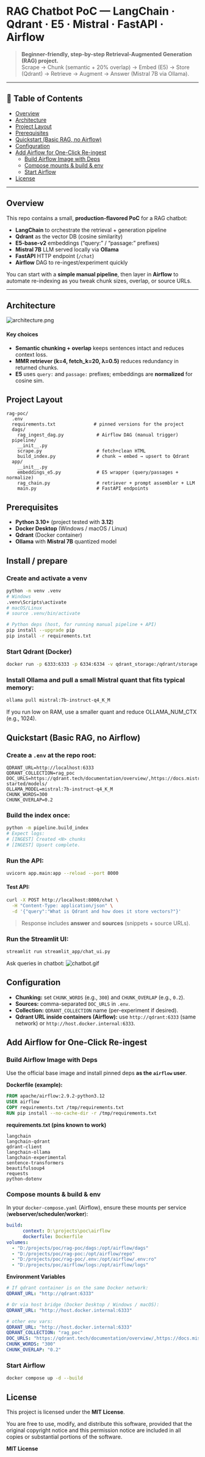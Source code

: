 # RAG Chatbot PoC — LangChain · Qdrant · E5 · Mistral · FastAPI · Airflow

> **Beginner-friendly, step-by-step Retrieval-Augmented Generation (RAG) project.**  
> Scrape → Chunk (semantic + 20% overlap) → Embed (E5) → Store (Qdrant) → Retrieve → Augment → Answer (Mistral 7B via Ollama).

---

## 🧭 Table of Contents
- [Overview](#overview)
- [Architecture](#architecture)
- [Project Layout](#project-layout)
- [Prerequisites](#prerequisites)
- [Quickstart (Basic RAG, no Airflow)](#quickstart-basic-rag-no-airflow)
- [Configuration](#configuration)
- [Add Airflow for One-Click Re-ingest](#add-airflow-for-one-click-re-ingest)
  - [Build Airflow Image with Deps](#build-airflow-image-with-deps)
  - [Compose mounts & build & env](#compose-mounts--build--env)
  - [Start Airflow](#start-airflow)
- [License](#license)

---

## Overview

This repo contains a small, **production-flavored PoC** for a RAG chatbot:

- **LangChain** to orchestrate the retrieval + generation pipeline  
- **Qdrant** as the vector DB (cosine similarity)  
- **E5-base-v2** embeddings (“query:” / “passage:” prefixes)  
- **Mistral 7B** LLM served locally via **Ollama**  
- **FastAPI** HTTP endpoint (`/chat`)  
- **Airflow** DAG to re-ingest/experiment quickly

You can start with a **simple manual pipeline**, then layer in **Airflow** to automate re-indexing as you tweak chunk sizes, overlap, or source URLs.

---

## Architecture

![architecture.png](docs%2Farchitecture.png)


#### Key choices
- **Semantic chunking + overlap** keeps sentences intact and reduces context loss.  
- **MMR retriever (k=4, fetch_k=20, λ=0.5)** reduces redundancy in returned chunks.  
- **E5** uses `query:` and `passage:` prefixes; embeddings are **normalized** for cosine sim.




## Project Layout

```text
rag-poc/
  .env
  requirements.txt              # pinned versions for the project
  dags/
    rag_ingest_dag.py            # Airflow DAG (manual trigger)
  pipeline/
    __init__.py
    scrape.py                    # fetch+clean HTML
    build_index.py               # chunk → embed → upsert to Qdrant
  app/
    __init__.py
    embeddings_e5.py             # E5 wrapper (query/passages + normalize)
    rag_chain.py                 # retriever + prompt assembler + LLM
    main.py                      # FastAPI endpoints
```


## Prerequisites

- **Python 3.10+** (project tested with **3.12**)
- **Docker Desktop** (Windows / macOS / Linux)
- **Qdrant** (Docker container)
- **Ollama** with **Mistral 7B** quantized model


## Install / prepare
### Create and activate a venv
```bash
python -m venv .venv
# Windows
.venv\Scripts\activate
# macOS/Linux
# source .venv/bin/activate

# Python deps (host, for running manual pipeline + API)
pip install --upgrade pip
pip install -r requirements.txt
```


### Start Qdrant (Docker)

```bash
docker run -p 6333:6333 -p 6334:6334 -v qdrant_storage:/qdrant/storage --name qdrant -d qdrant/qdrant:latest
```


### Install Ollama and pull a small Mistral quant that fits typical memory:

```bash
ollama pull mistral:7b-instruct-q4_K_M
```
If you run low on RAM, use a smaller quant and reduce OLLAMA_NUM_CTX (e.g., 1024).


## Quickstart (Basic RAG, no Airflow)

### Create a `.env` at the repo root:

```env
QDRANT_URL=http://localhost:6333
QDRANT_COLLECTION=rag_poc
DOC_URLS=https://qdrant.tech/documentation/overview/,https://docs.mistral.ai/getting-started/models/
OLLAMA_MODEL=mistral:7b-instruct-q4_K_M
CHUNK_WORDS=300
CHUNK_OVERLAP=0.2
```

### Build the index once:

```bash
python -m pipeline.build_index
# Expect logs:
# [INGEST] Created <N> chunks
# [INGEST] Upsert complete.
```

### Run the API:

```bash
uvicorn app.main:app --reload --port 8000
```

#### Test API:

```bash
curl -X POST http://localhost:8000/chat \
  -H "Content-Type: application/json" \
  -d '{"query":"What is Qdrant and how does it store vectors?"}'
```

> Response includes **answer** and **sources** (snippets + source URLs).

### Run the Streamlit UI:
```bash
streamlit run streamlit_app/chat_ui.py
```

Ask queries in chatbot:
![chatbot.gif](docs%2Fchatbot.gif)


## Configuration

- **Chunking:** set `CHUNK_WORDS` (e.g., `300`) and `CHUNK_OVERLAP` (e.g., `0.2`).
- **Sources:** comma-separated `DOC_URLS` in `.env`.
- **Collection:** `QDRANT_COLLECTION` name (per-experiment if desired).
- **Qdrant URL inside containers (Airflow):** use `http://qdrant:6333` (same network) or `http://host.docker.internal:6333`.


## Add Airflow for One-Click Re-ingest

### Build Airflow Image with Deps

Use the official base image and install pinned deps **as the `airflow` user**.

**Dockerfile (example):**
```dockerfile
FROM apache/airflow:2.9.2-python3.12
USER airflow
COPY requirements.txt /tmp/requirements.txt
RUN pip install --no-cache-dir -r /tmp/requirements.txt
```

**requirements.txt (pins known to work)**

```text
langchain
langchain-qdrant
qdrant-client
langchain-ollama
langchain-experimental
sentence-transformers
beautifulsoup4
requests
python-dotenv
```

### Compose mounts & build & env
In your `docker-compose.yaml` (Airflow), ensure these mounts per service (**webserver/scheduler/worker**):

```yaml
build:
      context: D:\projects\poc\airflow
      dockerfile: Dockerfile
volumes:
  - "D:/projects/poc/rag-poc/dags:/opt/airflow/dags"
  - "D:/projects/poc/rag-poc:/opt/airflow/repo"
  - "D:/projects/poc/rag-poc/.env:/opt/airflow/.env:ro"
  - "D:/projects/poc/airflow/logs:/opt/airflow/logs"
```

**Environment Variables**

```yaml
# If qdrant container is on the same Docker network:
QDRANT_URL: "http://qdrant:6333"

# Or via host bridge (Docker Desktop / Windows / macOS):
QDRANT_URL: "http://host.docker.internal:6333"

# other env vars:
QDRANT_URL: "http://host.docker.internal:6333"
QDRANT_COLLECTION: "rag_poc"
DOC_URLS: "https://qdrant.tech/documentation/overview/,https://docs.mistral.ai/getting-started/models/"
CHUNK_WORDS: "300"
CHUNK_OVERLAP: "0.2"
```

### Start Airflow
```bash
docker compose up -d --build
```

## License

This project is licensed under the **MIT License**.

You are free to use, modify, and distribute this software, provided that the original copyright notice and this permission notice are included in all copies or substantial portions of the software.

**MIT License**



